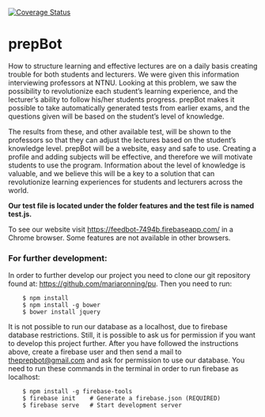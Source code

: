 [![Coverage Status](https://coveralls.io/repos/github/mariaronning/pu/badge.svg?branch=master)](https://coveralls.io/github/mariaronning/pu?branch=master)

# prepBot
How to structure learning and effective lectures are on a daily basis creating trouble for both students and lecturers. We were given this information interviewing professors at NTNU. Looking at this problem, we saw the possibility to revolutionize each student’s learning experience, and the lecturer’s ability to follow his/her students progress. prepBot makes it possible to take automatically generated tests from earlier exams, and the questions given will be based on the student’s level of knowledge.

The results from these, and other available test, will be shown to the professors so that they can adjust the lectures based on the student’s knowledge level. prepBot will be a website, easy and safe to use. Creating a profile and adding subjects will be effective, and therefore we will motivate students to use the program. Information about the level of knowledge is valuable, and we believe this will be a key to a solution that can revolutionize learning experiences for students and lecturers across the world.

**Our test file is located under the folder features and the test file is named test.js.**

To see our website visit https://feedbot-7494b.firebaseapp.com/ in a Chrome browser. Some features are not available in other browsers.

### For further development:
In order to further develop our project you need to clone our git repository found at: https://github.com/mariaronning/pu. Then you need to run:
```
    $ npm install
    $ npm install -g bower
    $ bower install jquery
```

It is not possible to run our database as a localhost, due to firebase database restrictions. Still, it is possible to ask us for permission if you want to develop this project further. After you have followed the instructions above, create a firebase user and then send a mail to theprepbot@gmail.com and ask for permission to use our database. You need to run these commands in the terminal in order to run firebase as localhost:
```
    $ npm install -g firebase-tools
    $ firebase init    # Generate a firebase.json (REQUIRED)
    $ firebase serve   # Start development server
```
